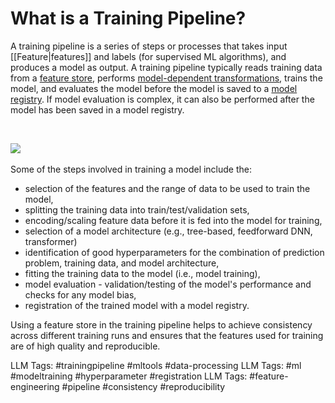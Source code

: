 **What is a Training Pipeline?**‍
=================================

A training pipeline is a series of steps or processes that takes input [[Feature|features]] and labels (for supervised ML algorithms), and produces a model as output. A training pipeline typically reads training data from a [feature store](https://www.hopsworks.ai/dictionary/feature-store), performs [model-dependent transformations](https://www.hopsworks.ai/dictionary/model-dependent-transformations), trains the model, and evaluates the model before the model is saved to a [model registry](https://www.hopsworks.ai/dictionary/model-registry). If model evaluation is complex, it can also be performed after the model has been saved in a model registry. 

‍

![](https://assets.website-files.com/618399cd49d125734c8dec95/64b7d001500e0f611f8f96cb_1xdq-Hnp8e7Ylrq9UXfuq9YCRTIZR2kgsge0pPI0UZY70ZykFYakdDWK4AT_DxVrMbqmA_UegT5st3kxlEDuwsP5dLgnNxNW246TEsS0o-h7iElwiOjc9xtQ3xn9_0L8f5tLjqnpHUgXFui9fRMVigw.png)‍

Some of the steps involved in training a model include the:

* selection of the features and the range of data to be used to train the model,
* splitting the training data into train/test/validation sets,
* encoding/scaling feature data before it is fed into the model for training,
* selection of a model architecture (e.g., tree-based, feedforward DNN, transformer)
* identification of good hyperparameters for the combination of prediction problem, training data, and model architecture,
* fitting the training data to the model (i.e., model training),
* model evaluation - validation/testing of the model's performance and checks for any model bias,
* registration of the trained model with a model registry.

Using a feature store in the training pipeline helps to achieve consistency across different training runs and ensures that the features used for training are of high quality and reproducible.  



LLM Tags:  #trainingpipeline #mltools #data-processing
LLM Tags:  #ml #modeltraining #hyperparameter #registration
LLM Tags:  #feature-engineering #pipeline #consistency #reproducibility